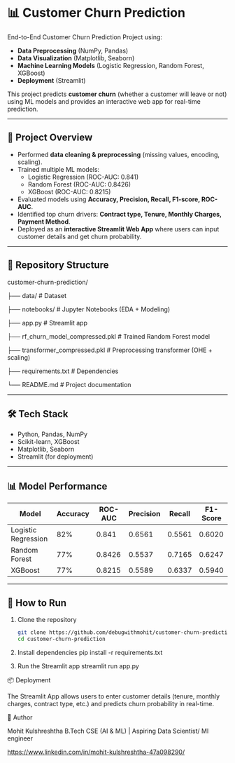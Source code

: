 # 📊 Customer Churn Prediction  

End-to-End Customer Churn Prediction Project using:  
- **Data Preprocessing** (NumPy, Pandas)  
- **Data Visualization** (Matplotlib, Seaborn)  
- **Machine Learning Models** (Logistic Regression, Random Forest, XGBoost)  
- **Deployment** (Streamlit)  

This project predicts **customer churn** (whether a customer will leave or not) using ML models and provides an interactive web app for real-time prediction.  

---

## 🚀 Project Overview
- Performed **data cleaning & preprocessing** (missing values, encoding, scaling).  
- Trained multiple ML models:  
  - Logistic Regression (ROC-AUC: 0.841)  
  - Random Forest (ROC-AUC: 0.8426)  
  - XGBoost (ROC-AUC: 0.8215)  
- Evaluated models using **Accuracy, Precision, Recall, F1-score, ROC-AUC**.  
- Identified top churn drivers: **Contract type, Tenure, Monthly Charges, Payment Method**.  
- Deployed as an **interactive Streamlit Web App** where users can input customer details and get churn probability.  

---

## 📂 Repository Structure

customer-churn-prediction/

├── data/ # Dataset

├── notebooks/ # Jupyter Notebooks (EDA + Modeling)

├── app.py                # Streamlit app

├── rf_churn_model_compressed.pkl  # Trained Random Forest model

├── transformer_compressed.pkl     # Preprocessing transformer (OHE + scaling)

├── requirements.txt      # Dependencies

└── README.md             # Project documentation


---

## 🛠️ Tech Stack
- Python, Pandas, NumPy  
- Scikit-learn, XGBoost  
- Matplotlib, Seaborn  
- Streamlit (for deployment)  

---

## 📊 Model Performance
| Model                | Accuracy | ROC-AUC | Precision | Recall  | F1-Score |
|----------------------|----------|---------|-----------|---------|----------|
| Logistic Regression  | 82%      | 0.841   | 0.6561    | 0.5561  | 0.6020   |
| Random Forest        | 77%      | 0.8426  | 0.5537    | 0.7165  | 0.6247   |
| XGBoost              | 77%      | 0.8215  | 0.5589    | 0.6337  | 0.5940   |

---

## 🎯 How to Run

1. Clone the repository  
   ```bash
   git clone https://github.com/debugwithmohit/customer-churn-prediction.git
   cd customer-churn-prediction
   
2. Install dependencies
pip install -r requirements.txt

3. Run the Streamlit app
streamlit run app.py

📦 Deployment

The Streamlit App allows users to enter customer details (tenure, monthly charges, contract type, etc.) and predicts churn probability in real-time.

👤 Author

Mohit Kulshreshtha
B.Tech CSE (AI & ML) | Aspiring Data Scientist/ Ml engineer

https://www.linkedin.com/in/mohit-kulshreshtha-47a098290/
